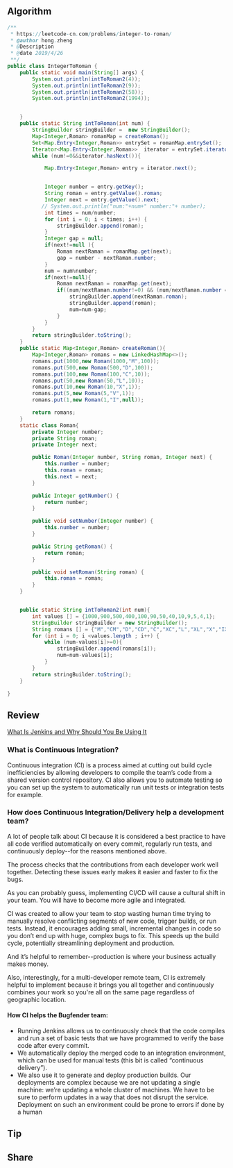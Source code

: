 ## Algorithm
```java
/**
 * https://leetcode-cn.com/problems/integer-to-roman/
 * @author hong.zheng
 * @Description
 * @date 2019/4/26
 **/
public class IntegerToRoman {
    public static void main(String[] args) {
        System.out.println(intToRoman2(4));
        System.out.println(intToRoman2(9));
        System.out.println(intToRoman2(58));
        System.out.println(intToRoman2(1994));


    }
    public static String intToRoman(int num) {
        StringBuilder stringBuilder =  new StringBuilder();
        Map<Integer,Roman> romanMap = createRoman();
        Set<Map.Entry<Integer,Roman>> entrySet = romanMap.entrySet();
        Iterator<Map.Entry<Integer,Roman>>  iterator = entrySet.iterator();
        while (num!=0&&iterator.hasNext()){

            Map.Entry<Integer,Roman> entry = iterator.next();


            Integer number = entry.getKey();
            String roman = entry.getValue().roman;
            Integer next = entry.getValue().next;
           // System.out.println("num:"+num+" number:"+ number);
            int times = num/number;
            for (int i = 0; i < times; i++) {
                stringBuilder.append(roman);
            }
            Integer gap = null;
            if(next!=null ){
                Roman nextRaman = romanMap.get(next);
                gap = number - nextRaman.number;
            }
            num = num%number;
            if(next!=null){
                Roman nextRaman = romanMap.get(next);
                if((num/nextRaman.number!=0) && (num/nextRaman.number == gap/nextRaman.number)){
                    stringBuilder.append(nextRaman.roman);
                    stringBuilder.append(roman);
                    num=num-gap;
                }
            }
        }
        return stringBuilder.toString();
    }
    public static Map<Integer,Roman> createRoman(){
        Map<Integer,Roman> romans = new LinkedHashMap<>();
        romans.put(1000,new Roman(1000,"M",100));
        romans.put(500,new Roman(500,"D",100));
        romans.put(100,new Roman(100,"C",10));
        romans.put(50,new Roman(50,"L",10));
        romans.put(10,new Roman(10,"X",1));
        romans.put(5,new Roman(5,"V",1));
        romans.put(1,new Roman(1,"I",null));

        return romans;
    }
    static class Roman{
        private Integer number;
        private String roman;
        private Integer next;

        public Roman(Integer number, String roman, Integer next) {
            this.number = number;
            this.roman = roman;
            this.next = next;
        }

        public Integer getNumber() {
            return number;
        }

        public void setNumber(Integer number) {
            this.number = number;
        }

        public String getRoman() {
            return roman;
        }

        public void setRoman(String roman) {
            this.roman = roman;
        }
    }


    public static String intToRoman2(int num){
        int values [] = {1000,900,500,400,100,90,50,40,10,9,5,4,1};
        StringBuilder stringBuilder = new StringBuilder();
        String romans [] = {"M","CM","D","CD","C","XC","L","XL","X","IX","V","IV","I"};
        for (int i = 0; i <values.length ; i++) {
            while (num-values[i]>=0){
                stringBuilder.append(romans[i]);
                num=num-values[i];
            }
        }
        return stringBuilder.toString();
    }

}

```
## Review
[What Is Jenkins and Why Should You Be Using It](https://dev.to/bugfenderapp/what-is-jenkins-and-why-should-you-be-using-it-2pe)
### What is Continuous Integration?

Continuous integration (CI) is a process aimed at cutting out build cycle inefficiencies by allowing developers to compile the team’s code from a shared version control repository. CI also allows you to automate testing so you can set up the system to automatically run unit tests or integration tests for example.

### How does Continuous Integration/Delivery help a development team?
A lot of people talk about CI because it is considered a best practice to have all code verified automatically on every commit, regularly run tests, and continuously deploy--for the reasons mentioned above.

The process checks that the contributions from each developer work well together. Detecting these issues early makes it easier and faster to fix the bugs.

As you can probably guess, implementing CI/CD will cause a cultural shift in your team. You will have to become more agile and integrated.

CI was created to allow your team to stop wasting human time trying to manually resolve conflicting segments of new code, trigger builds, or run tests. Instead, it encourages adding small, incremental changes in code so you don’t end up with huge, complex bugs to fix. This speeds up the build cycle, potentially streamlining deployment and production.

And it’s helpful to remember--production is where your business actually makes money.

Also, interestingly, for a multi-developer remote team, CI is extremely helpful to implement because it brings you all together and continuously combines your work so you're all on the same page regardless of geographic location.


#### How CI helps the Bugfender team:
- Running Jenkins allows us to continuously check that the code compiles and run a set of basic tests that we have programmed to verify the base code after every commit.
- We automatically deploy the merged code to an integration environment, which can be used for manual tests (this bit is called “continuous delivery”).
- We also use it to generate and deploy production builds. Our deployments are complex because we are not updating a single machine: we’re updating a whole cluster of machines. We have to be sure to perform updates in a way that does not disrupt the service. Deployment on such an environment could be prone to errors if done by a human
## Tip

## Share


